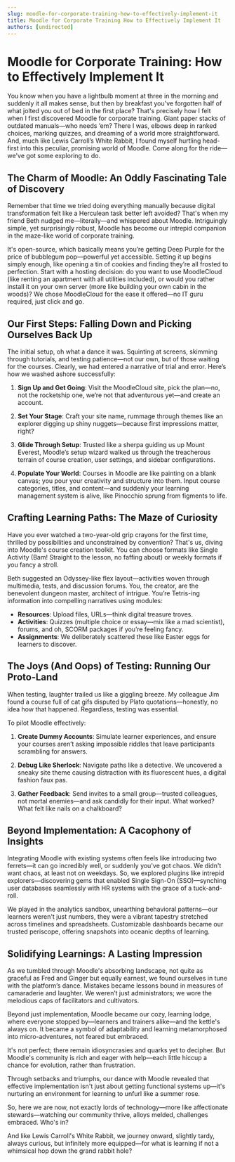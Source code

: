 ```yaml
---
slug: moodle-for-corporate-training-how-to-effectively-implement-it
title: Moodle for Corporate Training How to Effectively Implement It
authors: [undirected]
---
```



# Moodle for Corporate Training: How to Effectively Implement It

You know when you have a lightbulb moment at three in the morning and suddenly it all makes sense, but then by breakfast you've forgotten half of what jolted you out of bed in the first place? That's precisely how I felt when I first discovered Moodle for corporate training. Giant paper stacks of outdated manuals—who needs ’em? There I was, elbows deep in ranked choices, marking quizzes, and dreaming of a world more straightforward. And, much like Lewis Carroll’s White Rabbit, I found myself hurtling head-first into this peculiar, promising world of Moodle. Come along for the ride—we've got some exploring to do.

## The Charm of Moodle: An Oddly Fascinating Tale of Discovery

Remember that time we tried doing everything manually because digital transformation felt like a Herculean task better left avoided? That's when my friend Beth nudged me—literally—and whispered about Moodle. Intriguingly simple, yet surprisingly robust, Moodle has become our intrepid companion in the maze-like world of corporate training.

It's open-source, which basically means you’re getting Deep Purple for the price of bubblegum pop—powerful yet accessible. Setting it up begins simply enough, like opening a tin of cookies and finding they’re all frosted to perfection. Start with a hosting decision: do you want to use MoodleCloud (like renting an apartment with all utilities included), or would you rather install it on your own server (more like building your own cabin in the woods)? We chose MoodleCloud for the ease it offered—no IT guru required, just click and go.

## Our First Steps: Falling Down and Picking Ourselves Back Up

The initial setup, oh what a dance it was. Squinting at screens, skimming through tutorials, and testing patience—not our own, but of those waiting for the courses. Clearly, we had entered a narrative of trial and error. Here’s how we washed ashore successfully:

1. **Sign Up and Get Going**: Visit the MoodleCloud site, pick the plan—no, not the rocketship one, we’re not that adventurous yet—and create an account.
   
2. **Set Your Stage**: Craft your site name, rummage through themes like an explorer digging up shiny nuggets—because first impressions matter, right?

3. **Glide Through Setup**: Trusted like a sherpa guiding us up Mount Everest, Moodle’s setup wizard walked us through the treacherous terrain of course creation, user settings, and sidebar configurations.

4. **Populate Your World**: Courses in Moodle are like painting on a blank canvas; you pour your creativity and structure into them. Input course categories, titles, and content—and suddenly your learning management system is alive, like Pinocchio sprung from figments to life.

## Crafting Learning Paths: The Maze of Curiosity

Have you ever watched a two-year-old grip crayons for the first time, thrilled by possibilities and unconstrained by convention? That's us, diving into Moodle's course creation toolkit. You can choose formats like Single Activity (Bam! Straight to the lesson, no faffing about) or weekly formats if you fancy a stroll.

Beth suggested an Odyssey-like flex layout—activities woven through multimedia, tests, and discussion forums. You, the creator, are the benevolent dungeon master, architect of intrigue. You’re Tetris-ing information into compelling narratives using modules:

- **Resources**: Upload files, URLs—think digital treasure troves.
- **Activities**: Quizzes (multiple choice or essay—mix like a mad scientist), forums, and oh, SCORM packages if you’re feeling fancy.
- **Assignments**: We deliberately scattered these like Easter eggs for learners to discover.

## The Joys (And Oops) of Testing: Running Our Proto-Land

When testing, laughter trailed us like a giggling breeze. My colleague Jim found a course full of cat gifs disputed by Plato quotations—honestly, no idea how that happened. Regardless, testing was essential. 

To pilot Moodle effectively:

1. **Create Dummy Accounts**: Simulate learner experiences, and ensure your courses aren’t asking impossible riddles that leave participants scrambling for answers. 

2. **Debug Like Sherlock**: Navigate paths like a detective. We uncovered a sneaky site theme causing distraction with its fluorescent hues, a digital fashion faux pas.

3. **Gather Feedback**: Send invites to a small group—trusted colleagues, not mortal enemies—and ask candidly for their input. What worked? What felt like nails on a chalkboard?

## Beyond Implementation: A Cacophony of Insights

Integrating Moodle with existing systems often feels like introducing two ferrets—it can go incredibly well, or suddenly you've got chaos. We didn't want chaos, at least not on weekdays. So, we explored plugins like intrepid explorers—discovering gems that enabled Single Sign-On (SSO)—synching user databases seamlessly with HR systems with the grace of a tuck-and-roll.

We played in the analytics sandbox, unearthing behavioral patterns—our learners weren't just numbers, they were a vibrant tapestry stretched across timelines and spreadsheets. Customizable dashboards became our trusted periscope, offering snapshots into oceanic depths of learning.

## Solidifying Learnings: A Lasting Impression

As we tumbled through Moodle's absorbing landscape, not quite as graceful as Fred and Ginger but equally earnest, we found ourselves in tune with the platform’s dance. Mistakes became lessons bound in measures of camaraderie and laughter. We weren’t just administrators; we wore the melodious caps of facilitators and cultivators.

Beyond just implementation, Moodle became our cozy, learning lodge, where everyone stopped by—learners and trainers alike—and the kettle's always on. It became a symbol of adaptability and learning metamorphosed into micro-adventures, not feared but embraced.

It's not perfect; there remain idiosyncrasies and quarks yet to decipher. But Moodle's community is rich and eager with help—each little hiccup a chance for evolution, rather than frustration.

Through setbacks and triumphs, our dance with Moodle revealed that effective implementation isn't just about getting functional systems up—it's nurturing an environment for learning to unfurl like a summer rose.

So, here we are now, not exactly lords of technology—more like affectionate stewards—watching our community thrive, alloys melded, challenges embraced. Who's in?

And like Lewis Carroll's White Rabbit, we journey onward, slightly tardy, always curious, but infinitely more equipped—for what is learning if not a whimsical hop down the grand rabbit hole?
